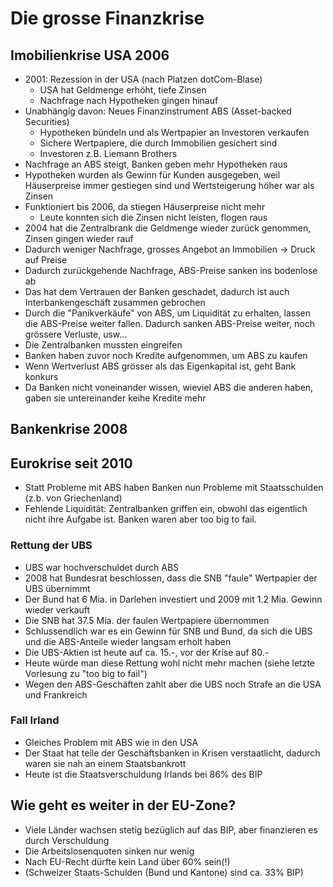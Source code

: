 # Die grosse Finanzkrise
## Imobilienkrise USA 2006
- 2001: Rezession in der USA (nach Platzen dotCom-Blase)
    - USA hat Geldmenge erhöht, tiefe Zinsen
    - Nachfrage nach Hypotheken gingen hinauf
- Unabhängig davon: Neues Finanzinstrument ABS (Asset-backed Securities)
    - Hypotheken bündeln und als Wertpapier an Investoren verkaufen
    - Sichere Wertpapiere, die durch Immobilien gesichert sind
    - Investoren z.B. Liemann Brothers
- Nachfrage an ABS steigt, Banken geben mehr Hypotheken raus
- Hypotheken wurden als Gewinn für Kunden ausgegeben, weil Häuserpreise immer gestiegen sind und Wertsteigerung höher war als Zinsen
- Funktioniert bis 2006, da stiegen Häuserpreise nicht mehr
    - Leute konnten sich die Zinsen nicht leisten, flogen raus
- 2004 hat die Zentralbrank die Geldmenge wieder zurück genommen, Zinsen gingen wieder rauf
- Dadurch weniger Nachfrage, grosses Angebot an Immobilien ->  Druck auf Preise
- Dadurch zurückgehende Nachfrage, ABS-Preise sanken ins bodenlose ab
- Das hat dem Vertrauen der Banken geschadet, dadurch ist auch Interbankengeschäft zusammen gebrochen
- Durch die "Panikverkäufe" von ABS, um Liquidität zu erhalten, lassen die ABS-Preise weiter fallen. Dadurch sanken ABS-Preise weiter, noch grössere Verluste, usw...
- Die Zentralbanken mussten eingreifen
- Banken haben zuvor noch Kredite aufgenommen, um ABS zu kaufen
- Wenn Wertverlust ABS grösser als das Eigenkapital ist, geht Bank konkurs
- Da Banken nicht voneinander wissen, wieviel ABS die anderen haben, gaben sie untereinander keihe Kredite mehr

## Bankenkrise 2008

## Eurokrise seit 2010
- Statt Probleme mit ABS haben Banken nun Probleme mit Staatsschulden (z.b. von Griechenland)
- Fehlende Liquidität: Zentralbanken griffen ein, obwohl das eigentlich nicht ihre Aufgabe ist. Banken waren aber too big to fail.

### Rettung der UBS
- UBS war hochverschuldet durch ABS
- 2008 hat Bundesrat beschlossen, dass die SNB "faule" Wertpapier der UBS übernimmt
- Der Bund hat 6 Mia. in Darlehen investiert und 2009 mit 1.2 Mia. Gewinn wieder verkauft
- Die SNB hat 37.5 Mia. der faulen Wertpapiere übernommen
- Schlussendlich war es ein Gewinn für SNB und Bund, da sich die UBS und die ABS-Anteile wieder langsam erholt haben
- Die UBS-Aktien ist heute auf ca. 15.-, vor der Krise auf 80.-
- Heute würde man diese Rettung wohl nicht mehr machen (siehe letzte Vorlesung zu "too big to fail")
- Wegen den ABS-Geschäften zahlt aber die UBS noch Strafe an die USA und Frankreich

### Fall Irland
- Gleiches Problem mit ABS wie in den USA
- Der Staat hat teile der Geschäftsbanken in Krisen verstaatlicht, dadurch waren sie nah an einem Staatsbankrott
- Heute ist die Staatsverschuldung Irlands bei 86% des BIP

## Wie geht es weiter in der EU-Zone?
- Viele Länder wachsen stetig bezüglich auf das BIP, aber finanzieren es durch Verschuldung
- Die Arbeitslosenquoten sinken nur wenig
- Nach EU-Recht dürfte kein Land über 60% sein(!)
- (Schweizer Staats-Schulden (Bund und Kantone) sind ca. 33% BIP)
